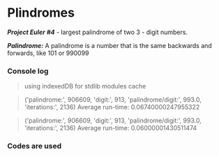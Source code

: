 # Plindromes

***Project Euler #4*** - largest palindrome of two 3 - digit numbers.

***Palindrome:*** A palindrome is a number that is the same backwards and forwards, like 101 or 990099



### Console log


> using indexedDB for stdlib modules cache

> ('palindrome:', 906609, 'digit:', 913, 'palindrome/digit:', 993.0, 'iterations:', 2136) Average run-time: 0.06740000247955322

> ('palindrome:', 906609, 'digit:', 913, 'palindrome/digit:', 993.0, 'iterations:', 2136) Average run-time: 0.06000001430511474



### Codes are used

```

```